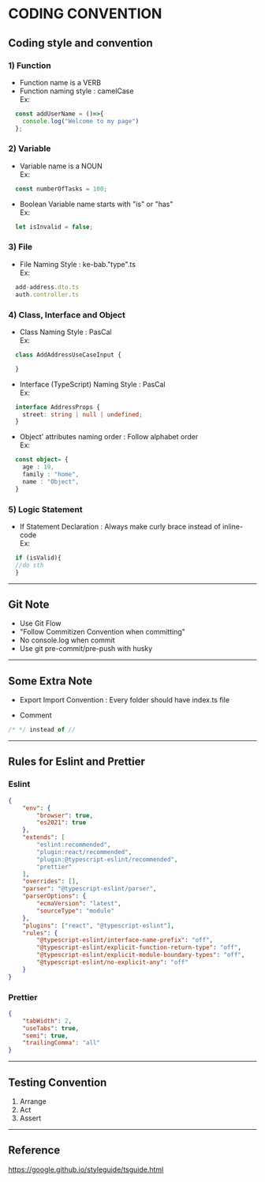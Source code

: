 # CODING CONVENTION

## Coding style and convention
### 1) Function
- Function name is a VERB 
- Function naming style : camelCase  
Ex:
```javascript
  const addUserName = ()=>{
    console.log("Welcome to my page")
  };
```
### 2) Variable
- Variable name is a NOUN  
Ex:
```javascript
  const numberOfTasks = 100;
```
- Boolean Variable name starts with "is" or "has"  
Ex:
```javascript
  let isInvalid = false;
```
### 3) File
- File Naming Style : ke-bab."type".ts  
Ex:
```javascript
  add-address.dto.ts
  auth.controller.ts
```
### 4) Class, Interface and Object
- Class Naming Style : PasCal  
Ex:
```javascript
  class AddAddressUseCaseInput {

  }
```
- Interface (TypeScript) Naming Style : PasCal  
Ex:
```typescript
  interface AddressProps {
    street: string | null | undefined;
  }
```
- Object' attributes naming order : Follow alphabet order  
Ex:
```typescript
  const object= {
    age : 19,
    family : "home",
    name : "Object",
  }
```
### 5) Logic Statement
- If Statement Declaration : Always make curly brace instead of inline-code  
Ex:
```typescript
  if (isValid){
  //do sth
  }
```
---
## Git Note
  - Use Git Flow
  - "Follow Commitizen Convention when committing"
  - No console.log when commit
  - Use git pre-commit/pre-push with husky

---
## Some Extra Note
  - Export Import Convention : Every folder should have index.ts file

  - Comment  
  ```typescript
  /* */ instead of //  
  ```
---
## Rules for Eslint and Prettier
### Eslint
```json
{
	"env": {
		"browser": true,
		"es2021": true
	},
	"extends": [
		"eslint:recommended",
		"plugin:react/recommended",
		"plugin:@typescript-eslint/recommended",
		"prettier"
	],
	"overrides": [],
	"parser": "@typescript-eslint/parser",
	"parserOptions": {
		"ecmaVersion": "latest",
		"sourceType": "module"
	},
	"plugins": ["react", "@typescript-eslint"],
	"rules": {
		"@typescript-eslint/interface-name-prefix": "off",
		"@typescript-eslint/explicit-function-return-type": "off",
		"@typescript-eslint/explicit-module-boundary-types": "off",
		"@typescript-eslint/no-explicit-any": "off"
	}
}
```
### Prettier
```json
{
	"tabWidth": 2,
	"useTabs": true,
	"semi": true,
	"trailingComma": "all"
}  
```
---
## Testing Convention
  1. Arrange
  2. Act
  3. Assert
---
## Reference
https://google.github.io/styleguide/tsguide.html





